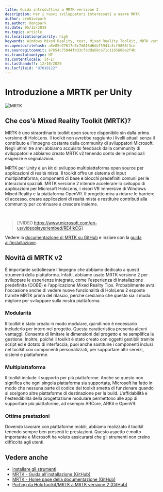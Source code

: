 ```yaml
---
title: Guida introduttiva a MRTK versione 2
description: Per i nuovi sviluppatori interessati a usare MRTK
author: cre8ivepark
ms.author: dongpark
ms.date: 05/15/2019
ms.topic: article
ms.localizationpriority: high
keywords: Windows Mixed Reality, test, Mixed Reality Toolkit, MRTK versione 2, MRTK, strumenti, SDK, HoloLens, HoloLens 2, visore VR realtà mista, visore VR di windows mixed reality, visore per realtà virtuale, multipiattaforma
ms.openlocfilehash: a8e85e27617d5c7d616d6db75941c5cf5808f3ce
ms.sourcegitcommit: 87b54c75044f433cfadda68ca71c1165608e2f4b
ms.translationtype: HT
ms.contentlocale: it-IT
ms.lasthandoff: 12/10/2020
ms.locfileid: "97010122"
---
```

# <a name="getting-started-with-mrtk-for-unity"></a>Introduzione a MRTK per Unity
![MRTK](../../design/images/MRTK_UX_Hero.png)

## <a name="what-is-mixed-reality-toolkit-mrtk"></a>Che cos'è Mixed Reality Toolkit (MRTK)?
MRTK è uno straordinario toolkit open source disponibile sin dalla prima versione di HoloLens. Il toolkit non avrebbe raggiunto i livelli attuali senza il contributo e l'impegno costante della community di sviluppatori Microsoft. Negli ultimi tre anni abbiamo acquisito feedback dalla community di sviluppatori e abbiamo creato MRTK v2 tenendo conto delle principali esigenze e segnalazioni.  

MRTK per Unity è un kit di sviluppo multipiattaforma open source per applicazioni di realtà mista. Il toolkit offre un sistema di input multipiattaforma, componenti di base e blocchi predefiniti comuni per le interazioni spaziali. MRTK versione 2 intende accelerare lo sviluppo di applicazioni per Microsoft HoloLens, i visori VR immersive di Windows Mixed Reality e la piattaforma OpenVR. Il progetto mira a ridurre le barriere di accesso, creare applicazioni di realtà mista e restituire contributi alla community per continuare a crescere insieme.

<br>

> [!VIDEO https://www.microsoft.com/en-us/videoplayer/embed/RE4IkCG]

Vedere la [documentazione di MRTK su GitHub](https://microsoft.github.io/MixedRealityToolkit-Unity/README.html) e inziare con la [guida all'installazione](https://microsoft.github.io/MixedRealityToolkit-Unity/Documentation/Installation.html).


## <a name="new-with-mrtk-v2"></a>Novità di MRTK v2
È importante sottolineare l'impegno che abbiamo dedicato a questi strumenti della piattaforma.  Infatti, abbiamo usato MRTK versione 2 per sviluppare le esperienze integrate, come l'esperienza di installazione predefinita (OOBE) e l'applicazione Mixed Reality Tips. Probabilmente avrai l'occasione anche di vedere nuove funzionalità di HoloLens 2 esposte tramite MRTK prima del rilascio, perché crediamo che questo sia il modo migliore per sviluppare sulla nostra piattaforma. 

### <a name="modular"></a>Modularità
Il toolkit è stato creato in modo modulare, quindi non è necessario includerlo per intero nel progetto.  Questa caratteristica presenta alcuni vantaggi.  Consente di limitare le dimensioni del progetto e ne semplifica la gestione.  Inoltre, poiché il toolkit è stato creato con oggetti gestibili tramite script ed è dotato di interfaccia, puoi anche sostituire i componenti inclusi nel toolkit con componenti personalizzati, per supportare altri servizi, sistemi e piattaforme.

### <a name="cross-platform"></a>Multipiattaforma
Il toolkit include il supporto per più piattaforme.  Anche se questo non significa che ogni singola piattaforma sia supportata, Microsoft ha fatto in modo che nessuna parte di codice del toolkit smetta di funzionare quando si scelgono altre piattaforme di destinazione per la build.  L'affidabilità e l'estendibilità della progettazione modulare permettono alle app di supportare più piattaforme, ad esempio ARCore, ARKit e OpenVR.

### <a name="performant"></a>Ottime prestazioni
Dovendo lavorare con piattaforme mobili, abbiamo realizzato il toolkit tenendo sempre ben presenti le prestazioni.  Questo aspetto è molto importante e Microsoft ha voluto assicurarsi che gli strumenti non creino difficoltà agli utenti.

## <a name="see-also"></a>Vedere anche
* [Installare gli strumenti](../install-the-tools.md)
* [MRTK - Guida all'installazione (GitHub)](https://microsoft.github.io/MixedRealityToolkit-Unity/Documentation/Installation.html)
* [MRTK - Home page della documentazione (GitHub)](https://microsoft.github.io/MixedRealityToolkit-Unity/README.html)
* [Porting da HoloToolkit/MRTK a MRTK versione 2 (GitHub)](https://microsoft.github.io/MixedRealityToolkit-Unity/Documentation/HTKToMRTKPortingGuide.html)
